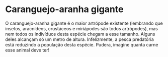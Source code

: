 # Caranguejo-aranha gigante

O caranguejo-aranha gigante é o maior artrópode existente (lembrando que
insetos, aracnídeos, crustáceos e miriápodes são todos artrópodes), mas nem
todos os indivíduos desta espécie chegam a esse tamanho. Alguns deles alcançam
só um metro de altura. Infelizmente, a pesca predatória está reduzindo a
população desta espécie. Pudera, imagine quanta carne esse animal deve ter!
